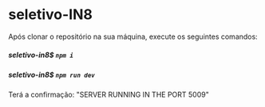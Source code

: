 # seletivo-IN8

Após clonar o repositório na sua máquina, execute os seguintes comandos:

##### seletivo-in8$ `npm i`
##### seletivo-in8$ `npm run dev`

Terá a confirmação: "SERVER RUNNING IN THE PORT 5009"
